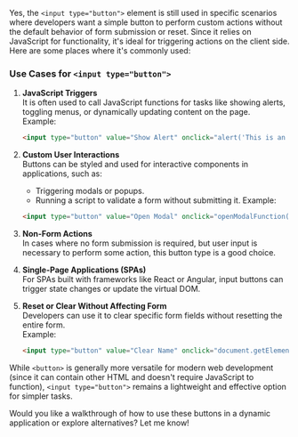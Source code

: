 Yes, the `<input type="button">` element is still used in specific scenarios where developers want a simple button to perform custom actions without the default behavior of form submission or reset. Since it relies on JavaScript for functionality, it's ideal for triggering actions on the client side. Here are some places where it's commonly used:

### **Use Cases for `<input type="button">`**

1. **JavaScript Triggers**  
   It is often used to call JavaScript functions for tasks like showing alerts, toggling menus, or dynamically updating content on the page.  
   Example:
   ```html
   <input type="button" value="Show Alert" onclick="alert('This is an input button!')">
   ```

2. **Custom User Interactions**  
   Buttons can be styled and used for interactive components in applications, such as:
   - Triggering modals or popups.
   - Running a script to validate a form without submitting it.
   Example:
   ```html
   <input type="button" value="Open Modal" onclick="openModalFunction()">
   ```

3. **Non-Form Actions**  
   In cases where no form submission is required, but user input is necessary to perform some action, this button type is a good choice.

4. **Single-Page Applications (SPAs)**  
   For SPAs built with frameworks like React or Angular, input buttons can trigger state changes or update the virtual DOM.

5. **Reset or Clear Without Affecting Form**  
   Developers can use it to clear specific form fields without resetting the entire form.  
   Example:
   ```html
   <input type="button" value="Clear Name" onclick="document.getElementById('name').value = '';">
   ```

While `<button>` is generally more versatile for modern web development (since it can contain other HTML and doesn't require JavaScript to function), `<input type="button">` remains a lightweight and effective option for simpler tasks.

Would you like a walkthrough of how to use these buttons in a dynamic application or explore alternatives? Let me know!